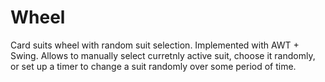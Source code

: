 # Wheel
Сard suits wheel with random suit selection.
Implemented with AWT + Swing.
Allows to manually select curretnly active suit, choose it randomly, or set up a timer to change a suit randomly over some period of time.
